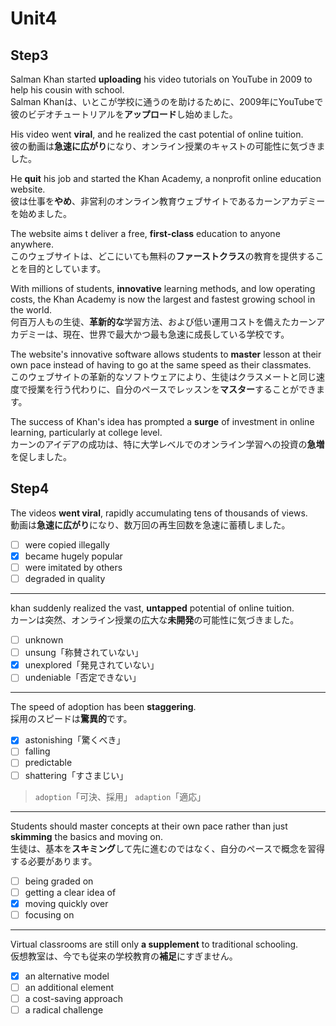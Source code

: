 # Unit4

## Step3

Salman Khan started **uploading** his video tutorials on YouTube in 2009 to help his cousin with school.  
Salman Khanは、いとこが学校に通うのを助けるために、2009年にYouTubeで彼のビデオチュートリアルを**アップロード**し始めました。

His video went **viral**, and he realized the cast potential of online tuition.  
彼の動画は**急速に広がり**になり、オンライン授業のキャストの可能性に気づきました。

He **quit** his job and started the Khan Academy, a nonprofit online education website.  
彼は仕事を**やめ**、非営利のオンライン教育ウェブサイトであるカーンアカデミーを始めました。

The website aims t deliver a free, **first-class** education to anyone anywhere.  
このウェブサイトは、どこにいても無料の**ファーストクラス**の教育を提供することを目的としています。

With millions of students, **innovative** learning methods, and low operating costs, the Khan Academy is now the largest and fastest growing school in the world.  
何百万人もの生徒、**革新的な**学習方法、および低い運用コストを備えたカーンアカデミーは、現在、世界で最大かつ最も急速に成長している学校です。

The website's innovative software allows students to **master** lesson at their own pace instead of having to go at the same speed as their classmates.  
このウェブサイトの革新的なソフトウェアにより、生徒はクラスメートと同じ速度で授業を行う代わりに、自分のペースでレッスンを**マスター**することができます。

The success of Khan's idea has prompted a **surge** of investment in online learning, particularly at college level.  
カーンのアイデアの成功は、特に大学レベルでのオンライン学習への投資の**急増**を促しました。

## Step4

The videos **went viral**, rapidly accumulating tens of thousands of views.  
動画は**急速に広がり**になり、数万回の再生回数を急速に蓄積しました。

- [ ] were copied illegally
- [x] became hugely popular
- [ ] were imitated by others
- [ ] degraded in quality

---

khan suddenly realized the vast, **untapped** potential of online tuition.  
カーンは突然、オンライン授業の広大な**未開発**の可能性に気づきました。

- [ ] unknown
- [ ] unsung「称賛されていない」
- [x] unexplored「発見されていない」
- [ ] undeniable「否定できない」

---

The speed of adoption has been **staggering**.  
採用のスピードは**驚異的**です。

- [x] astonishing「驚くべき」
- [ ] falling
- [ ] predictable
- [ ] shattering「すさまじい」

> `adoption`「可決、採用」
> `adaption`「適応」

---

Students should master concepts at their own pace rather than just **skimming** the basics and moving on.  
生徒は、基本を**スキミング**して先に進むのではなく、自分のペースで概念を習得する必要があります。

- [ ] being graded on
- [ ] getting a clear idea of
- [x] moving quickly over
- [ ] focusing on

---

Virtual classrooms are still only **a supplement** to traditional schooling.  
仮想教室は、今でも従来の学校教育の**補足**にすぎません。

- [x] an alternative model
- [ ] an additional element
- [ ] a cost-saving approach
- [ ] a radical challenge
